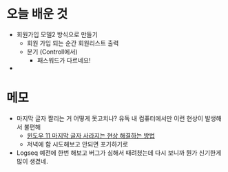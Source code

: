 # 오늘 배운 것
- 회원가입 모델2 방식으로 만들기
	- 회원 가입 되는 순간 회원리스트 출력
	- 분기 (Controll에서)
		- 패스워드가 다르네요!
- 


# 메모
- 마지막 글자 짤리는 거 어떻게 못고치나? 유독 내 컴퓨터에서만 이런 현상이 발생해서 불편해
	- [윈도우 11 마지막 글자 사라지는 현상 해결하는 방법](https://addplus.tistory.com/entry/Windows11-%EC%9C%88%EB%8F%84%EC%9A%B011-%ED%82%A4%EB%B3%B4%EB%93%9C-%EC%9E%85%EB%A0%A5-%EC%8B%9C-%EB%A7%88%EC%A7%80%EB%A7%89-%EA%B8%80%EC%9E%90-%EC%82%AC%EB%9D%BC%EC%A7%80%EB%8A%94-%ED%98%84%EC%83%81-%ED%95%B4%EA%B2%B0%ED%95%98%EB%8A%94-%EB%B0%A9%EB%B2%95)
	- 저녁에 함 시도해보고 안되면 포기하기로
- Logseq 예전에 한번 해보고 버그가 심해서 때려쳤는데 다시 보니까 뭔가 신기한게 많이 생겼네.